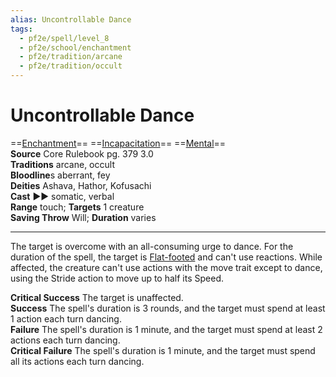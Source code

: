 ```yaml
---
alias: Uncontrollable Dance
tags:
  - pf2e/spell/level_8
  - pf2e/school/enchantment
  - pf2e/tradition/arcane
  - pf2e/tradition/occult
---
```


# Uncontrollable Dance

==[Enchantment](../../../Traits/Enchantment.md)== ==[Incapacitation](../../../Traits/Incapacitation.md)== ==[Mental](../../../Traits/Mental.md)==  
__Source__ Core Rulebook pg. 379 3.0  
**Traditions** arcane, occult  
**Bloodline**s aberrant, fey  
**Deities** Ashava, Hathor, Kofusachi  
**Cast** ►► somatic, verbal  
**Range** touch; **Targets** 1 creature  
**Saving Throw** Will; **Duration** varies

---

The target is overcome with an all-consuming urge to dance. For the duration of the spell, the target is [Flat-footed](../../../Conditions/Flat-footed.md) and can't use reactions. While affected, the creature can't use actions with the move trait except to dance, using the Stride action to move up to half its Speed.

**Critical Success** The target is unaffected.  
**Success** The spell's duration is 3 rounds, and the target must spend at least 1 action each turn dancing.  
**Failure** The spell's duration is 1 minute, and the target must spend at least 2 actions each turn dancing.  
**Critical Failure** The spell's duration is 1 minute, and the target must spend all its actions each turn dancing.
